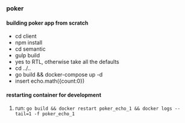 ### poker 

#### building poker app from scratch
* cd client
* npm install
* cd semantic
* gulp build
* yes to RTL, otherwise take all the defaults 
* cd ../..
* go build && docker-compose up -d
* insert echo.math({count:0})

#### restarting container for development
1) run: `go build && docker restart poker_echo_1 && docker logs --tail=1 -f poker_echo_1`
